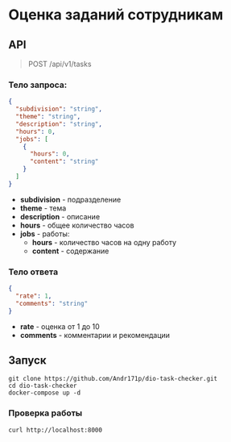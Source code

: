 # Оценка заданий сотрудникам

## API

> POST /api/v1/tasks

### Тело запроса:
```json
{
  "subdivision": "string",
  "theme": "string",
  "description": "string",
  "hours": 0,
  "jobs": [
    {
      "hours": 0,
      "content": "string"
    }
  ]
}
```

 * <b>subdivision</b> - подразделение
 * <b>theme</b> - тема
 * <b>description</b> - описание
 * <b>hours</b> - общее количество часов
 * <b>jobs</b> - работы:
   * <b>hours</b> - количество часов на одну работу
   * <b>content</b> - содержание

### Тело ответа
```json
{
  "rate": 1,
  "comments": "string"
}
```

 * <b>rate</b> - оценка от 1 до 10
 * <b>comments</b> - комментарии и рекомендации


## Запуск

```shell
git clone https://github.com/Andr171p/dio-task-checker.git
cd dio-task-checker
docker-compose up -d
```

### Проверка работы

```shell
curl http://localhost:8000
```